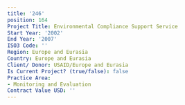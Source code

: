 ```yaml
---
title: '246'
position: 164
Project Title: Environmental Compliance Support Service
Start Year: '2002'
End Year: '2007'
ISO3 Code: ''
Region: Europe and Eurasia
Country: Europe and Eurasia
Client/ Donor: USAID/Europe and Eurasia
Is Current Project? (true/false): false
Practice Area:
- Monitoring and Evaluation
Contract Value USD: ''
---
```


